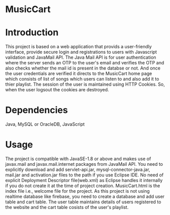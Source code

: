 # MusicCart
# Introduction
This project is based on a web application that provids a user-friendly interface, provide secure login and registrations to users with Javascript validation and JavaMail API.
The Java Mail API is for user authentication where the server sends an OTP to the user's email and verifies the OTP and also checks whether the mail id is present in the databse
or not. And once the user credentials are verified it directs to the MusicCart home page which consists of list of songs which users can listen to and also add it to thier playlist.
The session of the user is maintained using HTTP Cookies. So, when the user logsout the cookies are destroyed.
# Dependencies
Java, MySQL or OracleDB, JavaScript
# Usage
The project is compatible with JavaSE-1.8 or above and makes use of javax.mail and javax.mail.internet packages from JavaMail API.
You need to explicitly download and add servlet-api.jar, mysql-connector-java.jar, mail.jar and activation.jar files to the path if you use Eclipse IDE.
No need of explicit Deployment Descriptor file(web.xml) as Eclipse handles it internally if you do not create it at the time of project creation.
MusicCart.html is the index file i.e., welcome file for the project.
As this project is not using realtime database like firebase, you need to create a database and add user table and cart table.
The user table maintains details of users registered to the website and the cart table cosists of the user's playlist.
